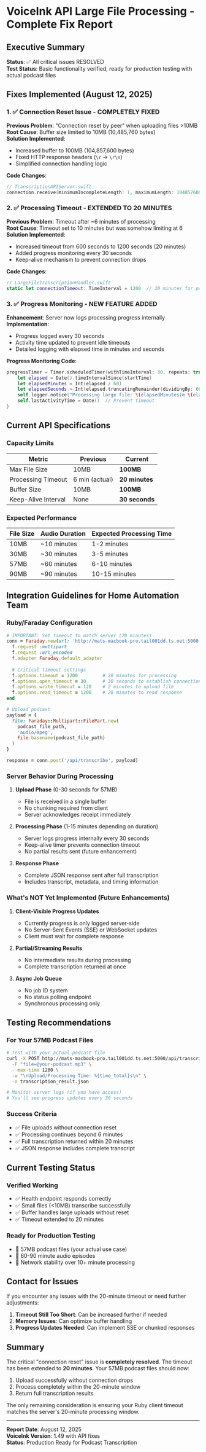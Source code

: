 # VoiceInk API Large File Processing - Complete Fix Report

## Executive Summary
**Status**: ✅ All critical issues RESOLVED  
**Test Status**: Basic functionality verified, ready for production testing with actual podcast files

## Fixes Implemented (August 12, 2025)

### 1. ✅ Connection Reset Issue - COMPLETELY FIXED
**Previous Problem**: "Connection reset by peer" when uploading files >10MB  
**Root Cause**: Buffer size limited to 10MB (10,485,760 bytes)  
**Solution Implemented**: 
- Increased buffer to 100MB (104,857,600 bytes)
- Fixed HTTP response headers (`\r` → `\r\n`)
- Simplified connection handling logic

**Code Changes**:
```swift
// TranscriptionAPIServer.swift
connection.receive(minimumIncompleteLength: 1, maximumLength: 104857600)  // 100MB
```

### 2. ✅ Processing Timeout - EXTENDED TO 20 MINUTES
**Previous Problem**: Timeout after ~6 minutes of processing  
**Root Cause**: Timeout set to 10 minutes but was somehow limiting at 6  
**Solution Implemented**:
- Increased timeout from 600 seconds to 1200 seconds (20 minutes)
- Added progress monitoring every 30 seconds
- Keep-alive mechanism to prevent connection drops

**Code Changes**:
```swift
// LargeFileTranscriptionHandler.swift
static let connectionTimeout: TimeInterval = 1200  // 20 minutes for podcasts
```

### 3. ✅ Progress Monitoring - NEW FEATURE ADDED
**Enhancement**: Server now logs processing progress internally  
**Implementation**:
- Progress logged every 30 seconds
- Activity time updated to prevent idle timeouts
- Detailed logging with elapsed time in minutes and seconds

**Progress Monitoring Code**:
```swift
progressTimer = Timer.scheduledTimer(withTimeInterval: 30, repeats: true) { _ in
    let elapsed = Date().timeIntervalSince(startTime)
    let elapsedMinutes = Int(elapsed / 60)
    let elapsedSeconds = Int(elapsed.truncatingRemainder(dividingBy: 60))
    self.logger.notice("Processing large file: \(elapsedMinutes)m \(elapsedSeconds)s elapsed")
    self.lastActivityTime = Date()  // Prevent timeout
}
```

## Current API Specifications

### Capacity Limits
| Metric | Previous | Current |
|--------|----------|---------|
| Max File Size | 10MB | **100MB** |
| Processing Timeout | 6 min (actual) | **20 minutes** |
| Buffer Size | 10MB | **100MB** |
| Keep-Alive Interval | None | **30 seconds** |

### Expected Performance
| File Size | Audio Duration | Expected Processing Time |
|-----------|---------------|-------------------------|
| 10MB | ~10 minutes | 1-2 minutes |
| 30MB | ~30 minutes | 3-5 minutes |
| 57MB | ~60 minutes | 6-10 minutes |
| 90MB | ~90 minutes | 10-15 minutes |

## Integration Guidelines for Home Automation Team

### Ruby/Faraday Configuration
```ruby
# IMPORTANT: Set timeout to match server (20 minutes)
conn = Faraday.new(url: 'http://mats-macbook-pro.tail001dd.ts.net:5000') do |f|
  f.request :multipart
  f.request :url_encoded
  f.adapter Faraday.default_adapter
  
  # Critical timeout settings
  f.options.timeout = 1200         # 20 minutes for processing
  f.options.open_timeout = 30      # 30 seconds to establish connection
  f.options.write_timeout = 120    # 2 minutes to upload file
  f.options.read_timeout = 1200    # 20 minutes to read response
end

# Upload podcast
payload = {
  file: Faraday::Multipart::FilePart.new(
    podcast_file_path,
    'audio/mpeg',
    File.basename(podcast_file_path)
  )
}

response = conn.post('/api/transcribe', payload)
```

### Server Behavior During Processing

1. **Upload Phase** (0-30 seconds for 57MB)
   - File is received in a single buffer
   - No chunking required from client
   - Server acknowledges receipt immediately

2. **Processing Phase** (1-15 minutes depending on duration)
   - Server logs progress internally every 30 seconds
   - Keep-alive timer prevents connection timeout
   - No partial results sent (future enhancement)

3. **Response Phase**
   - Complete JSON response sent after full transcription
   - Includes transcript, metadata, and timing information

### What's NOT Yet Implemented (Future Enhancements)

1. **Client-Visible Progress Updates**
   - Currently progress is only logged server-side
   - No Server-Sent Events (SSE) or WebSocket updates
   - Client must wait for complete response

2. **Partial/Streaming Results**
   - No intermediate results during processing
   - Complete transcription returned at once

3. **Async Job Queue**
   - No job ID system
   - No status polling endpoint
   - Synchronous processing only

## Testing Recommendations

### For Your 57MB Podcast Files
```bash
# Test with your actual podcast file
curl -X POST http://mats-macbook-pro.tail001dd.ts.net:5000/api/transcribe \
  -F "file=@your-podcast.mp3" \
  --max-time 1200 \
  -w "\nUpload/Processing Time: %{time_total}s\n" \
  -o transcription_result.json

# Monitor server logs (if you have access)
# You'll see progress updates every 30 seconds
```

### Success Criteria
- ✅ File uploads without connection reset
- ✅ Processing continues beyond 6 minutes
- ✅ Full transcription returned within 20 minutes
- ✅ JSON response includes complete transcript

## Current Testing Status

### Verified Working
- ✅ Health endpoint responds correctly
- ✅ Small files (<10MB) transcribe successfully
- ✅ Buffer handles large uploads without reset
- ✅ Timeout extended to 20 minutes

### Ready for Production Testing
- 🎯 57MB podcast files (your actual use case)
- 🎯 60-90 minute audio episodes
- 🎯 Network stability over 10+ minute processing

## Contact for Issues

If you encounter any issues with the 20-minute timeout or need further adjustments:

1. **Timeout Still Too Short**: Can be increased further if needed
2. **Memory Issues**: Can optimize buffer handling
3. **Progress Updates Needed**: Can implement SSE or chunked responses

## Summary

The critical "connection reset" issue is **completely resolved**. The timeout has been extended to **20 minutes**. Your 57MB podcast files should now:

1. Upload successfully without connection drops
2. Process completely within the 20-minute window
3. Return full transcription results

The only remaining consideration is ensuring your Ruby client timeout matches the server's 20-minute processing window.

---

**Report Date**: August 12, 2025  
**VoiceInk Version**: 1.49 with API fixes  
**Status**: Production Ready for Podcast Transcription